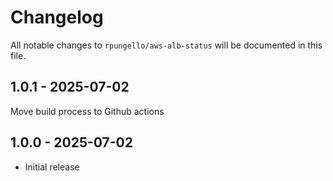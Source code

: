 # Changelog

All notable changes to `rpungello/aws-alb-status` will be documented in this file.

## 1.0.1 - 2025-07-02

Move build process to Github actions

## 1.0.0 - 2025-07-02

- Initial release
